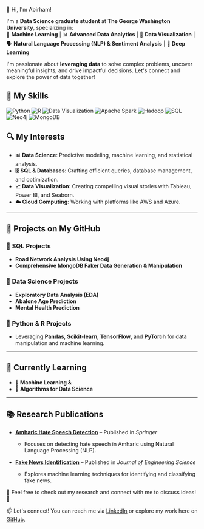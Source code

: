 👋 Hi, I'm Abirham!  

I'm a **Data Science graduate student** at **The George Washington University**, specializing in:  
🚀 **Machine Learning** | 📊 **Advanced Data Analytics** | 🎨 **Data Visualization** | 🗣️ **Natural Language Processing (NLP) & Sentiment Analysis** | 🤖 **Deep Learning**  

I'm passionate about **leveraging data** to solve complex problems, uncover meaningful insights, and drive impactful decisions. Let's connect and explore the power of data together!  

## 🔧 My Skills 
![Python](https://img.shields.io/badge/-Python-3776AB?style=flat-square&logo=python&logoColor=white)
![R](https://img.shields.io/badge/-R-276DC3?style=flat-square&logo=r&logoColor=white)
![Data Visualization](https://img.shields.io/badge/-Data_Visualization-FF6F61?style=flat-square&logo=chart.js&logoColor=white)
![Apache Spark](https://img.shields.io/badge/-Apache_Spark-E25A1C?style=flat-square&logo=apache-spark&logoColor=white)
![Hadoop](https://img.shields.io/badge/-Hadoop-66CCFF?style=flat-square&logo=hadoop&logoColor=white)
![SQL](https://img.shields.io/badge/-SQL-1572B6?style=flat-square&logo=postgresql&logoColor=white)
![Neo4j](https://img.shields.io/badge/-Neo4j-01C76B?style=flat-square&logo=neo4j&logoColor=white)
![MongoDB](https://img.shields.io/badge/-MongoDB-47A248?style=flat-square&logo=mongodb&logoColor=white)


  
## 🔍 My Interests  

- **📊 Data Science**: Predictive modeling, machine learning, and statistical analysis.  
- **🗄️ SQL & Databases**: Crafting efficient queries, database management, and optimization.  
- **📈 Data Visualization**: Creating compelling visual stories with Tableau, Power BI, and Seaborn.  
- **☁️ Cloud Computing**: Working with platforms like AWS and Azure.  

---

## 🚀 Projects on My GitHub  

### 🔹 **SQL Projects**  
- **Road Network Analysis Using Neo4j**  
- **Comprehensive MongoDB Faker Data Generation & Manipulation**  

### 🔹 **Data Science Projects**  
- **Exploratory Data Analysis (EDA)**  
- **Abalone Age Prediction**  
- **Mental Health Prediction**  

### 🔹 **Python & R Projects**  
- Leveraging **Pandas**, **Scikit-learn**, **TensorFlow**, and **PyTorch** for data manipulation and machine learning.  

---

## 🌱 Currently Learning  

- **🤖 Machine Learning &**  
- **📐 Algorithms for Data Science**  

---
## 📚 Research Publications  

- **[Amharic Hate Speech Detection](https://doi.org/10.1007/978-981-99-9811-1_12)** – Published in *Springer*  
  - Focuses on detecting hate speech in Amharic using Natural Language Processing (NLP).  

- **[Fake News Identification](https://journal.esrgroups.org/jes/article/view/4843)** – Published in *Journal of Engineering Science*  
  - Explores machine learning techniques for identifying and classifying fake news.  

🔎 Feel free to check out my research and connect with me to discuss ideas! 🚀  


📫 Let's connect! You can reach me via [LinkedIn](https://www.linkedin.com/in/abirham-ayenew-10805120b/) or explore my work here on [GitHub](https://github.com/Abirham24).

